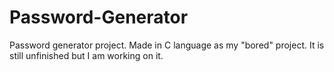 # Password-Generator
Password generator project. Made in C language as my "bored" project. It is still unfinished but I am working on it.
